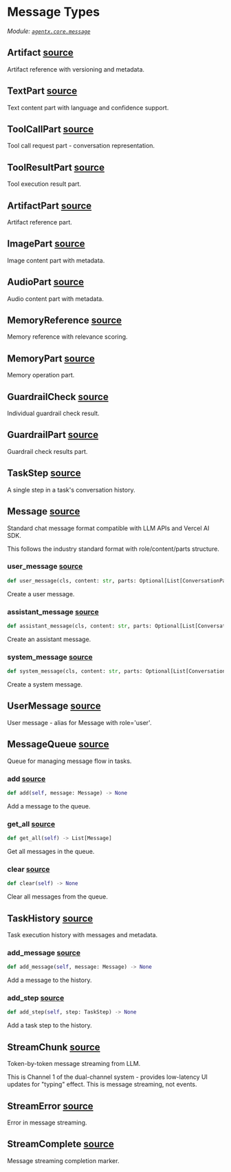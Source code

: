 # Message Types

*Module: [`agentx.core.message`](https://github.com/dustland/agentx/blob/main/src/agentx/core/message.py)*

## Artifact <a href="https://github.com/dustland/agentx/blob/main/src/agentx/core/message.py#L20" class="source-link" title="View source code">source</a>

Artifact reference with versioning and metadata.

## TextPart <a href="https://github.com/dustland/agentx/blob/main/src/agentx/core/message.py#L34" class="source-link" title="View source code">source</a>

Text content part with language and confidence support.

## ToolCallPart <a href="https://github.com/dustland/agentx/blob/main/src/agentx/core/message.py#L41" class="source-link" title="View source code">source</a>

Tool call request part - conversation representation.

## ToolResultPart <a href="https://github.com/dustland/agentx/blob/main/src/agentx/core/message.py#L49" class="source-link" title="View source code">source</a>

Tool execution result part.

## ArtifactPart <a href="https://github.com/dustland/agentx/blob/main/src/agentx/core/message.py#L57" class="source-link" title="View source code">source</a>

Artifact reference part.

## ImagePart <a href="https://github.com/dustland/agentx/blob/main/src/agentx/core/message.py#L62" class="source-link" title="View source code">source</a>

Image content part with metadata.

## AudioPart <a href="https://github.com/dustland/agentx/blob/main/src/agentx/core/message.py#L70" class="source-link" title="View source code">source</a>

Audio content part with metadata.

## MemoryReference <a href="https://github.com/dustland/agentx/blob/main/src/agentx/core/message.py#L79" class="source-link" title="View source code">source</a>

Memory reference with relevance scoring.

## MemoryPart <a href="https://github.com/dustland/agentx/blob/main/src/agentx/core/message.py#L86" class="source-link" title="View source code">source</a>

Memory operation part.

## GuardrailCheck <a href="https://github.com/dustland/agentx/blob/main/src/agentx/core/message.py#L93" class="source-link" title="View source code">source</a>

Individual guardrail check result.

## GuardrailPart <a href="https://github.com/dustland/agentx/blob/main/src/agentx/core/message.py#L102" class="source-link" title="View source code">source</a>

Guardrail check results part.

## TaskStep <a href="https://github.com/dustland/agentx/blob/main/src/agentx/core/message.py#L110" class="source-link" title="View source code">source</a>

A single step in a task's conversation history.

## Message <a href="https://github.com/dustland/agentx/blob/main/src/agentx/core/message.py#L119" class="source-link" title="View source code">source</a>

Standard chat message format compatible with LLM APIs and Vercel AI SDK.

This follows the industry standard format with role/content/parts structure.

### user_message <a href="https://github.com/dustland/agentx/blob/main/src/agentx/core/message.py#L132" class="source-link" title="View source code">source</a>

```python
def user_message(cls, content: str, parts: Optional[List[ConversationPart]] = None) -> 'Message'
```

Create a user message.

### assistant_message <a href="https://github.com/dustland/agentx/blob/main/src/agentx/core/message.py#L141" class="source-link" title="View source code">source</a>

```python
def assistant_message(cls, content: str, parts: Optional[List[ConversationPart]] = None) -> 'Message'
```

Create an assistant message.

### system_message <a href="https://github.com/dustland/agentx/blob/main/src/agentx/core/message.py#L150" class="source-link" title="View source code">source</a>

```python
def system_message(cls, content: str, parts: Optional[List[ConversationPart]] = None) -> 'Message'
```

Create a system message.

## UserMessage <a href="https://github.com/dustland/agentx/blob/main/src/agentx/core/message.py#L158" class="source-link" title="View source code">source</a>

User message - alias for Message with role='user'.

## MessageQueue <a href="https://github.com/dustland/agentx/blob/main/src/agentx/core/message.py#L162" class="source-link" title="View source code">source</a>

Queue for managing message flow in tasks.

### add <a href="https://github.com/dustland/agentx/blob/main/src/agentx/core/message.py#L167" class="source-link" title="View source code">source</a>

```python
def add(self, message: Message) -> None
```

Add a message to the queue.

### get_all <a href="https://github.com/dustland/agentx/blob/main/src/agentx/core/message.py#L173" class="source-link" title="View source code">source</a>

```python
def get_all(self) -> List[Message]
```

Get all messages in the queue.

### clear <a href="https://github.com/dustland/agentx/blob/main/src/agentx/core/message.py#L177" class="source-link" title="View source code">source</a>

```python
def clear(self) -> None
```

Clear all messages from the queue.

## TaskHistory <a href="https://github.com/dustland/agentx/blob/main/src/agentx/core/message.py#L181" class="source-link" title="View source code">source</a>

Task execution history with messages and metadata.

### add_message <a href="https://github.com/dustland/agentx/blob/main/src/agentx/core/message.py#L189" class="source-link" title="View source code">source</a>

```python
def add_message(self, message: Message) -> None
```

Add a message to the history.

### add_step <a href="https://github.com/dustland/agentx/blob/main/src/agentx/core/message.py#L194" class="source-link" title="View source code">source</a>

```python
def add_step(self, step: TaskStep) -> None
```

Add a task step to the history.

## StreamChunk <a href="https://github.com/dustland/agentx/blob/main/src/agentx/core/message.py#L201" class="source-link" title="View source code">source</a>

Token-by-token message streaming from LLM.

This is Channel 1 of the dual-channel system - provides low-latency
UI updates for "typing" effect. This is message streaming, not events.

## StreamError <a href="https://github.com/dustland/agentx/blob/main/src/agentx/core/message.py#L216" class="source-link" title="View source code">source</a>

Error in message streaming.

## StreamComplete <a href="https://github.com/dustland/agentx/blob/main/src/agentx/core/message.py#L227" class="source-link" title="View source code">source</a>

Message streaming completion marker.

